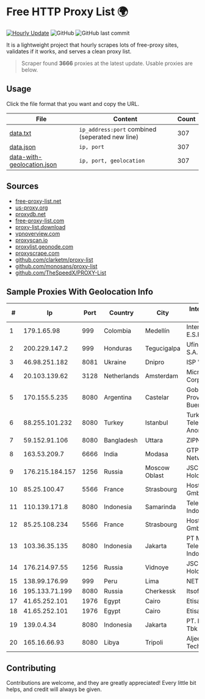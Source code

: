 
# Free HTTP Proxy List 🌍

[![Hourly Update](https://github.com/mertguvencli/http-proxy-list/actions/workflows/main.yml/badge.svg?branch=main)](https://github.com/mertguvencli/http-proxy-list/actions/workflows/main.yml)
![GitHub](https://img.shields.io/github/license/mertguvencli/http-proxy-list)
![GitHub last commit](https://img.shields.io/github/last-commit/mertguvencli/http-proxy-list)

It is a lightweight project that hourly scrapes lots of free-proxy sites, validates if it works, and serves a clean proxy list.


> Scraper found **3666** proxies at the latest update. Usable proxies are below.

## Usage

Click the file format that you want and copy the URL.


|File|Content|Count|
|----|-------|-----|
|[data.txt](https://raw.githubusercontent.com/mertguvencli/http-proxy-list/main/proxy-list/data.txt)|`ip_address:port` combined (seperated new line)|307|
|[data.json](https://raw.githubusercontent.com/mertguvencli/http-proxy-list/main/proxy-list/data.json)|`ip, port`|307|
|[data-with-geolocation.json](https://raw.githubusercontent.com/mertguvencli/http-proxy-list/main/proxy-list/data-with-geolocation.json)|`ip, port, geolocation`|307|

## Sources

* [free-proxy-list.net](https://free-proxy-list.net)
* [us-proxy.org](https://www.us-proxy.org)
* [proxydb.net](http://proxydb.net)
* [free-proxy-list.com](https://free-proxy-list.com/?page=&port=&type%5B%5D=http&type%5B%5D=https&up_time=0&search=Search)
* [proxy-list.download](https://www.proxy-list.download/HTTP)
* [vpnoverview.com](https://vpnoverview.com/privacy/anonymous-browsing/free-proxy-servers)
* [proxyscan.io](https://www.proxyscan.io)
* [proxylist.geonode.com](https://proxylist.geonode.com/api/proxy-list?limit=300&page=1&sort_by=lastChecked&sort_type=desc&protocols=http,https)
* [proxyscrape.com](https://api.proxyscrape.com/v2/?request=displayproxies&protocol=http&timeout=10000&country=all&ssl=all&anonymity=all)
* [github.com/clarketm/proxy-list](https://raw.githubusercontent.com/clarketm/proxy-list/master/proxy-list-raw.txt)
* [github.com/monosans/proxy-list](https://raw.githubusercontent.com/monosans/proxy-list/main/proxies/http.txt)
* [github.com/TheSpeedX/PROXY-List](https://raw.githubusercontent.com/TheSpeedX/PROXY-List/master/http.txt)


## Sample Proxies With Geolocation Info

|#|Ip|Port|Country|City|Internet Service Provider|
|-|--|----|-------|----|-------------------------|
|1|179.1.65.98|999|Colombia|Medellín|Internexa S.a. E.S.P|
|2|200.229.147.2|999|Honduras|Tegucigalpa|Ufinet Panama S.A.|
|3|46.98.251.182|8081|Ukraine|Dnipro|ISP "Fregat"|
|4|20.103.139.62|3128|Netherlands|Amsterdam|Microsoft Corporation|
|5|170.155.5.235|8080|Argentina|Castelar|Gobernacion de la Provincia de Buenos Aires|
|6|88.255.101.232|8080|Turkey|Istanbul|Turk Telekomunikasyon Anonim Sirketi|
|7|59.152.91.106|8080|Bangladesh|Uttara|ZIPNET Limited|
|8|163.53.209.7|6666|India|Modasa|GTPL Shiv Network Pvt Ltd|
|9|176.215.184.157|1256|Russia|Moscow Oblast|JSC "ER-Telecom Holding"|
|10|85.25.100.47|5566|France|Strasbourg|Host Europe GmbH|
|11|110.139.171.8|8080|Indonesia|Samarinda|Telekomunikasi Indonesia|
|12|85.25.108.234|5566|France|Strasbourg|Host Europe GmbH|
|13|103.36.35.135|8080|Indonesia|Jakarta|PT Mora Telematika Indonesia|
|14|176.214.97.55|1256|Russia|Vidnoye|JSC "ER-Telecom Holding"|
|15|138.99.176.99|999|Peru|Lima|NET WIN PERU|
|16|195.133.71.199|8080|Russia|Cherkessk|Itsoft LLC|
|17|41.65.252.101|1976|Egypt|Cairo|Etisalat Misr|
|18|41.65.252.101|1976|Egypt|Cairo|Etisalat Misr|
|19|139.0.4.34|8080|Indonesia|Jakarta|PT. First Media, Tbk|
|20|165.16.66.93|8080|Libya|Tripoli|Aljeel Aljadeed For Technology|



## Contributing

Contributions are welcome, and they are greatly appreciated! Every
little bit helps, and credit will always be given.

